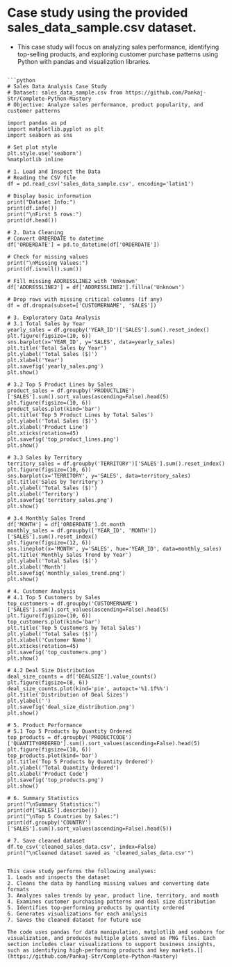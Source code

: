 # Case study using the provided sales_data_sample.csv dataset. 
- This case study will focus on analyzing sales performance, identifying top-selling products, and exploring customer purchase patterns using Python with pandas and visualization libraries.

```x-python

```python
# Sales Data Analysis Case Study
# Dataset: sales_data_sample.csv from https://github.com/Pankaj-Str/Complete-Python-Mastery
# Objective: Analyze sales performance, product popularity, and customer patterns

import pandas as pd
import matplotlib.pyplot as plt
import seaborn as sns

# Set plot style
plt.style.use('seaborn')
%matplotlib inline

# 1. Load and Inspect the Data
# Reading the CSV file
df = pd.read_csv('sales_data_sample.csv', encoding='latin1')

# Display basic information
print("Dataset Info:")
print(df.info())
print("\nFirst 5 rows:")
print(df.head())

# 2. Data Cleaning
# Convert ORDERDATE to datetime
df['ORDERDATE'] = pd.to_datetime(df['ORDERDATE'])

# Check for missing values
print("\nMissing Values:")
print(df.isnull().sum())

# Fill missing ADDRESSLINE2 with 'Unknown'
df['ADDRESSLINE2'] = df['ADDRESSLINE2'].fillna('Unknown')

# Drop rows with missing critical columns (if any)
df = df.dropna(subset=['CUSTOMERNAME', 'SALES'])

# 3. Exploratory Data Analysis
# 3.1 Total Sales by Year
yearly_sales = df.groupby('YEAR_ID')['SALES'].sum().reset_index()
plt.figure(figsize=(10, 6))
sns.barplot(x='YEAR_ID', y='SALES', data=yearly_sales)
plt.title('Total Sales by Year')
plt.ylabel('Total Sales ($)')
plt.xlabel('Year')
plt.savefig('yearly_sales.png')
plt.show()

# 3.2 Top 5 Product Lines by Sales
product_sales = df.groupby('PRODUCTLINE')['SALES'].sum().sort_values(ascending=False).head(5)
plt.figure(figsize=(10, 6))
product_sales.plot(kind='bar')
plt.title('Top 5 Product Lines by Total Sales')
plt.ylabel('Total Sales ($)')
plt.xlabel('Product Line')
plt.xticks(rotation=45)
plt.savefig('top_product_lines.png')
plt.show()

# 3.3 Sales by Territory
territory_sales = df.groupby('TERRITORY')['SALES'].sum().reset_index()
plt.figure(figsize=(10, 6))
sns.barplot(x='TERRITORY', y='SALES', data=territory_sales)
plt.title('Sales by Territory')
plt.ylabel('Total Sales ($)')
plt.xlabel('Territory')
plt.savefig('territory_sales.png')
plt.show()

# 3.4 Monthly Sales Trend
df['MONTH'] = df['ORDERDATE'].dt.month
monthly_sales = df.groupby(['YEAR_ID', 'MONTH'])['SALES'].sum().reset_index()
plt.figure(figsize=(12, 6))
sns.lineplot(x='MONTH', y='SALES', hue='YEAR_ID', data=monthly_sales)
plt.title('Monthly Sales Trend by Year')
plt.ylabel('Total Sales ($)')
plt.xlabel('Month')
plt.savefig('monthly_sales_trend.png')
plt.show()

# 4. Customer Analysis
# 4.1 Top 5 Customers by Sales
top_customers = df.groupby('CUSTOMERNAME')['SALES'].sum().sort_values(ascending=False).head(5)
plt.figure(figsize=(10, 6))
top_customers.plot(kind='bar')
plt.title('Top 5 Customers by Total Sales')
plt.ylabel('Total Sales ($)')
plt.xlabel('Customer Name')
plt.xticks(rotation=45)
plt.savefig('top_customers.png')
plt.show()

# 4.2 Deal Size Distribution
deal_size_counts = df['DEALSIZE'].value_counts()
plt.figure(figsize=(8, 6))
deal_size_counts.plot(kind='pie', autopct='%1.1f%%')
plt.title('Distribution of Deal Sizes')
plt.ylabel('')
plt.savefig('deal_size_distribution.png')
plt.show()

# 5. Product Performance
# 5.1 Top 5 Products by Quantity Ordered
top_products = df.groupby('PRODUCTCODE')['QUANTITYORDERED'].sum().sort_values(ascending=False).head(5)
plt.figure(figsize=(10, 6))
top_products.plot(kind='bar')
plt.title('Top 5 Products by Quantity Ordered')
plt.ylabel('Total Quantity Ordered')
plt.xlabel('Product Code')
plt.savefig('top_products.png')
plt.show()

# 6. Summary Statistics
print("\nSummary Statistics:")
print(df['SALES'].describe())
print("\nTop 5 Countries by Sales:")
print(df.groupby('COUNTRY')['SALES'].sum().sort_values(ascending=False).head(5))

# 7. Save cleaned dataset
df.to_csv('cleaned_sales_data.csv', index=False)
print("\nCleaned dataset saved as 'cleaned_sales_data.csv'")
```

```

This case study performs the following analyses:
1. Loads and inspects the dataset
2. Cleans the data by handling missing values and converting date formats
3. Analyzes sales trends by year, product line, territory, and month
4. Examines customer purchasing patterns and deal size distribution
5. Identifies top-performing products by quantity ordered
6. Generates visualizations for each analysis
7. Saves the cleaned dataset for future use

The code uses pandas for data manipulation, matplotlib and seaborn for visualization, and produces multiple plots saved as PNG files. Each section includes clear visualizations to support business insights, such as identifying high-performing products and key markets.[](https://github.com/Pankaj-Str/Complete-Python-Mastery)